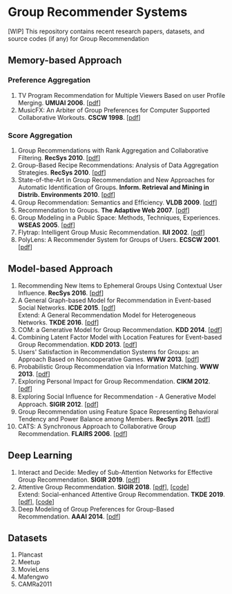 # Group Recommender Systems
\[WIP\] This repository contains recent research papers, datasets, and source codes (if any) for Group Recommendation

## Memory-based Approach

### Preference Aggregation
1. TV Program Recommendation for Multiple Viewers Based on user Profile Merging. **UMUAI 2006**. \[[pdf](http://www.ccm.media.kyoto-u.ac.jp/~yu/UMUAI_Zhiwen%20Yu.pdf)\]
2. MusicFX: An Arbiter of Group Preferences for Computer Supported Collaborative Workouts. **CSCW 1998**. \[[pdf](http://citeseerx.ist.psu.edu/viewdoc/download?doi=10.1.1.34.516&rep=rep1&type=pdf)\]

### Score Aggregation
1. Group Recommendations with Rank Aggregation and Collaborative Filtering. **RecSys 2010**. \[[pdf](http://citeseerx.ist.psu.edu/viewdoc/download?doi=10.1.1.453.2513&rep=rep1&type=pdf)\]
2. Group-Based Recipe Recommendations: Analysis of Data Aggregation Strategies. **RecSys 2010**. \[[pdf](https://dl.acm.org/doi/10.1145/1864708.1864732)\]
3. State-of-the-Art in Group Recommendation and New Approaches for Automatic Identification of Groups. **Inform. Retrieval and Mining in Distrib. Environments 2010**. \[[pdf](https://link.springer.com/chapter/10.1007/978-3-642-16089-9_1)\]
4. Group Recommendation: Semantics and Efﬁciency. **VLDB 2009**. \[[pdf](https://dl.acm.org/doi/10.14778/1687627.1687713)\]
5. Recommendation to Groups. **The Adaptive Web 2007**. \[[pdf](https://link.springer.com/chapter/10.1007/978-3-540-72079-9_20)\]
6. Group Modeling in a Public Space: Methods, Techniques, Experiences. **WSEAS 2005**. \[[pdf](http://citeseerx.ist.psu.edu/viewdoc/download?doi=10.1.1.555.1191&rep=rep1&type=pdf)\]
7. Flytrap: Intelligent Group Music Recommendation. **IUI 2002**. \[[pdf](http://citeseerx.ist.psu.edu/viewdoc/download?doi=10.1.1.7.5973&rep=rep1&type=pdf)\]
8. PolyLens: A Recommender System for Groups of Users. **ECSCW 2001**. \[[pdf](https://link.springer.com/chapter/10.1007/0-306-48019-0_11)\]

## Model-based Approach
1. Recommending New Items to Ephemeral Groups Using Contextual User Influence. **RecSys 2016**. \[[pdf](https://dl.acm.org/doi/10.1145/2959100.2959137)\]
2. A General Graph-based Model for Recommendation in Event-based Social Networks. **ICDE 2015**. \[[pdf](https://www.ntu.edu.sg/home/gaocong/papers/ICDE15_research_391.pdf)\] <br> 
Extend: A General Recommendation Model for Heterogeneous Networks. **TKDE 2016**. \[[pdf](https://ieeexplore.ieee.org/document/7546911)\]
3. COM: a Generative Model for Group Recommendation. **KDD 2014**. \[[pdf](https://dl.acm.org/doi/10.1145/2623330.2623616)\]
4. Combining Latent Factor Model with Location Features for Event-based Group Recommendation. **KDD 2013**. \[[pdf](https://weizhangltt.github.io/paper/zhang-kdd2013.pdf)\]
5. Users' Satisfaction in Recommendation Systems for Groups: an Approach Based on Noncooperative Games. **WWW 2013**. \[[pdf](http://www2013.w3c.br/companion/p951.pdf)\]
6. Probabilistic Group Recommendation via Information Matching. **WWW 2013**. \[[pdf](http://www0.cs.ucl.ac.uk/staff/J.Gorla/www13-group-recs-gorla.pdf)\]
7. Exploring Personal Impact for Group Recommendation. **CIKM 2012**. \[[pdf](https://dl.acm.org/doi/10.1145/2396761.2396848)\]
8. Exploring Social Inﬂuence for Recommendation - A Generative Model Approach. **SIGIR 2012**. \[[pdf](https://dl.acm.org/doi/10.1145/2348283.2348373)\]
9. Group Recommendation using Feature Space Representing Behavioral Tendency and Power Balance among Members. **RecSys 2011**. \[[pdf](https://dl.acm.org/doi/10.1145/2043932.2043953)\] 
10. CATS: A Synchronous Approach to Collaborative Group Recommendation. **FLAIRS 2006**. \[[pdf](https://www.aaai.org/Papers/FLAIRS/2006/Flairs06-015.pdf)\]


## Deep Learning
1. Interact and Decide: Medley of Sub-Attention Networks for Effective Group Recommendation. **SIGIR 2019**. \[[pdf](https://arxiv.org/pdf/1804.04327.pdf)\]
2. Attentive Group Recommendation. **SIGIR 2018**. \[[pdf](http://staff.ustc.edu.cn/~hexn/papers/sigir18-groupRS.pdf)\], \[[code](https://github.com/LianHaiMiao/Attentive-Group-Recommendation)\] <br>
Extend: Social-enhanced Attentive Group Recommendation. **TKDE 2019**. \[[pdf](http://staff.ustc.edu.cn/~hexn/papers/tkde19-social-group-rec.pdf)\], \[[code](https://github.com/caoda0721/SoAGREE)\]
3. Deep Modeling of Group Preferences for Group-Based Recommendation. **AAAI 2014**. \[[pdf](https://www.semanticscholar.org/paper/Deep-Modeling-of-Group-Preferences-for-Group-Based-Hu-Cao/d8b92ef3ca4d6ed5b5edda5b308802bd0a3df3b7)\]


## Datasets
1. Plancast
2. Meetup
3. MovieLens 
4. Mafengwo
5. CAMRa2011




 
